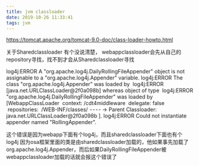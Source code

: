 ```yaml
---
title: jvm classloader
date: 2019-10-26 11:33:41
tags: jvm
---
```

https://tomcat.apache.org/tomcat-9.0-doc/class-loader-howto.html

关于Sharedclassloader 有个没说清楚， webappclassloader会先从自己的repository寻找，找不到才会从Sharedclassloader寻找

log4j:ERROR A "org.apache.log4j.DailyRollingFileAppender" object is not assignable to a "org.apache.log4j.Appender" variable.
log4j:ERROR The class "org.apache.log4j.Appender" was loaded by 
log4j:ERROR [java.net.URLClassLoader@2f0a098b] whereas object of type 
log4j:ERROR "org.apache.log4j.DailyRollingFileAppender" was loaded by [WebappClassLoader
 context: /cdt4middleware
 delegate: false
 repositories:
 /WEB-INF/classes/
 - - - - → Parent Classloader:
java.net.URLClassLoader@2f0a098b
].
log4j:ERROR Could not instantiate appender named "RollingAppender".


这个错误是因为webapp下面有个log4j，而且sharedclassloader下面也有个log4j
因为osa框架里面的类是由sharedclassloader加载的，他如果事先加载了org.apache.log4j.Appender，而后如果DailyRollingFileAppender被webappclassloader加载的话就会报这个错误了

